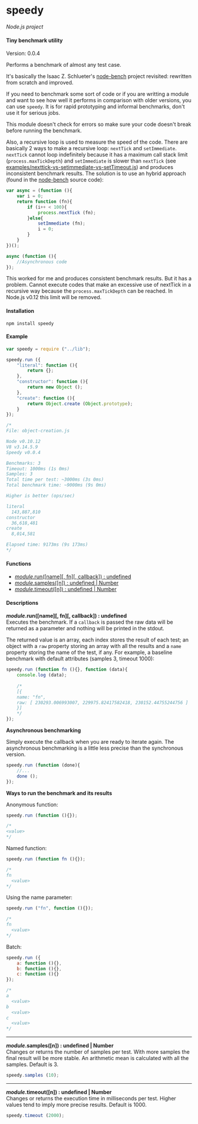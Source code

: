 speedy
======

_Node.js project_

#### Tiny benchmark utility ####

Version: 0.0.4

Performs a benchmark of almost any test case.

It's basically the Isaac Z. Schlueter's [node-bench](https://github.com/isaacs/node-bench) project revisited: rewritten from scratch and improved.

If you need to benchmark some sort of code or if you are writting a module and want to see how well it performs in comparison with older versions, you can use `speedy`. It is for rapid prototyping and informal benchmarks, don't use it for serious jobs.

This module doesn't check for errors so make sure your code doesn't break before running the benchmark.

Also, a recursive loop is used to measure the speed of the code. There are basically 2 ways to make a recursive loop: `nextTick` and `setImmediate`. `nextTick` cannot loop indefinitely because it has a maximum call stack limit (`process.maxTickDepth`) and `setImmediate` is slower than `nextTick` (see [examples/nexttick-vs-setimmediate-vs-setTimeout.js](https://github.com/gagle/node-speedy/blob/master/examples/nexttick-vs-setimmediate-vs-setTimeout.js)) and produces inconsistent benchmark results. The solution is to use an hybrid approach (found in the [node-bench](https://github.com/isaacs/node-bench) source code):

```javascript
var async = (function (){
	var i = 0;
	return function (fn){
		if (i++ < 100){
			process.nextTick (fn);
		}else{
			setImmediate (fn);
			i = 0;
		}
	}
})();

async (function (){
	//Asynchronous code
});
```

This worked for me and produces consistent benchmark results. But it has a problem. Cannot execute codes that make an excessive use of nextTick in a recursive way because the `process.maxTickDepth` can be reached. In Node.js v0.12 this limit will be removed.

#### Installation ####

```
npm install speedy
```

#### Example ####

```javascript
var speedy = require ("../lib");

speedy.run ({
	"literal": function (){
		return {};
	},
	"constructor": function (){
		return new Object ();
	},
	"create": function (){
		return Object.create (Object.prototype);
	}
});

/*
File: object-creation.js

Node v0.10.12
V8 v3.14.5.9
Speedy v0.0.4

Benchmarks: 3
Timeout: 1000ms (1s 0ms)
Samples: 3
Total time per test: ~3000ms (3s 0ms)
Total benchmark time: ~9000ms (9s 0ms)

Higher is better (ops/sec)

literal
  143,887,810
constructor
  36,618,481
create
  8,014,581

Elapsed time: 9173ms (9s 173ms)
*/
```

#### Functions ####

- [_module_.run([name][, fn][, callback]) : undefined](#run)
- [_module_.samples([n]) : undefined | Number](#samples)
- [_module_.timeout([n]) : undefined | Number](#timeout)

#### Descriptions ####

<a name="run"></a>
___module_.run([name][, fn][, callback]) : undefined__  
Executes the benchmark. If a `callback` is passed the raw data will be returned as a parameter and nothing will be printed in the stdout.

The returned value is an array, each index stores the result of each test; an object with a `raw` property storing an array with all the results and a `name` property storing the name of the test, if any. For example, a baseline benchmark with default attributes (samples 3, timeout 1000):

```javascript
speedy.run (function fn (){}, function (data){
	console.log (data);
	
	/*
	[{
    name: "fn",
    raw: [ 230293.006993007, 229975.82417582418, 230152.44755244756 ]
	}]
	*/
});
```

__Asynchronous benchmarking__

Simply execute the callback when you are ready to iterate again. The asynchronous benchmarking is a little less precise than the synchronous version.

```javascript
speedy.run (function (done){
	//...
	done ();
});
```

__Ways to run the benchmark and its results__

Anonymous function:

```javascript
speedy.run (function (){});

/*
<value>
*/
```

Named function:

```javascript
speedy.run (function fn (){});

/*
fn
  <value>
*/
```

Using the name parameter:

```javascript
speedy.run ("fn", function (){});

/*
fn
  <value>
*/
```

Batch:

```javascript
speedy.run ({
	a: function (){},
	b: function (){},
	c: function (){}
});

/*
a
  <value>
b
  <value>
c
  <value>
*/
```

---

<a name="samples"></a>
___module_.samples([n]) : undefined | Number__  
Changes or returns the number of samples per test. With more samples the final result will be more stable. An arithmetic mean is calculated with all the samples. Default is 3.


```javascript
speedy.samples (10);
```

---

<a name="timeout"></a>
___module_.timeout([n]) : undefined | Number__  
Changes or returns the execution time in milliseconds per test. Higher values tend to imply more precise results. Default is 1000.

```javascript
speedy.timeout (2000);
```